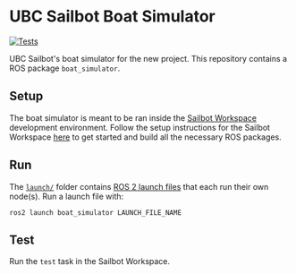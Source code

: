# UBC Sailbot Boat Simulator
[![Tests](https://github.com/UBCSailbot/boat_simulator/actions/workflows/tests.yml/badge.svg)](https://github.com/UBCSailbot/boat_simulator/actions/workflows/tests.yml)

UBC Sailbot's boat simulator for the new project. This repository contains a
ROS package `boat_simulator`.

## Setup

The boat simulator is meant to be ran inside the [Sailbot Workspace](https://github.com/UBCSailbot/sailbot_workspace)
development environment. Follow the setup instructions for the Sailbot Workspace
[here](https://ubcsailbot.github.io/docs/current/sailbot_workspace/setup/)
to get started and build all the necessary ROS packages.

## Run

The [`launch/`](./launch/) folder contains [ROS 2 launch files](https://docs.ros.org/en/humble/Tutorials/Intermediate/Launch/Launch-Main.html)
that each run their own node(s). Run a launch file with:

``` shell
ros2 launch boat_simulator LAUNCH_FILE_NAME
```

## Test

Run the `test` task in the Sailbot Workspace.
